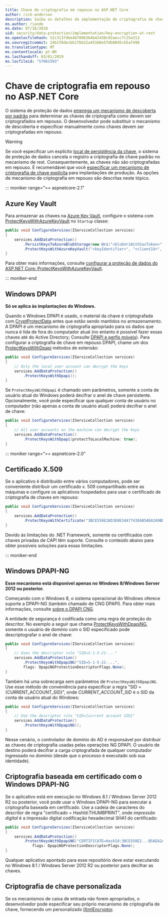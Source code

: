 ```yaml
---
title: Chave de criptografia em repouso no ASP.NET Core
author: rick-anderson
description: Saiba os detalhes da implementação de criptografia de chave de proteção de dados do ASP.NET Core em repouso.
ms.author: riande
ms.date: 07/16/2018
uid: security/data-protection/implementation/key-encryption-at-rest
ms.openlocfilehash: 52c3137dbe467096364b42430c92aecc7c15e313
ms.sourcegitcommit: 24b1f6decbb17bb22a45166e5fdb0845c65af498
ms.translationtype: MT
ms.contentlocale: pt-BR
ms.lasthandoff: 03/01/2019
ms.locfileid: "57061593"
---
```

# <a name="key-encryption-at-rest-in-aspnet-core"></a>Chave de criptografia em repouso no ASP.NET Core

O sistema de proteção de dados [emprega um mecanismo de descoberta por padrão](xref:security/data-protection/configuration/default-settings) para determinar as chaves de criptografia como devem ser criptografados em repouso. O desenvolvedor pode substituir o mecanismo de descoberta e especificar manualmente como chaves devem ser criptografadas em repouso.

> [!WARNING]
> Se você especificar um explícito [local de persistência da chave](xref:security/data-protection/implementation/key-storage-providers), o sistema de proteção de dados cancela o registro a criptografia de chave padrão no mecanismo de rest. Consequentemente, as chaves não são criptografadas em repouso. É recomendável que você [especificar um mecanismo de criptografia de chave explícita](xref:security/data-protection/implementation/key-encryption-at-rest) para implantações de produção. As opções de mecanismo de criptografia em repouso são descritas neste tópico.

::: moniker range=">= aspnetcore-2.1"

## <a name="azure-key-vault"></a>Azure Key Vault

Para armazenar as chaves na [Azure Key Vault](https://azure.microsoft.com/services/key-vault/), configure o sistema com [ProtectKeysWithAzureKeyVault](/dotnet/api/microsoft.aspnetcore.dataprotection.azuredataprotectionbuilderextensions.protectkeyswithazurekeyvault) no `Startup` classe:

```csharp
public void ConfigureServices(IServiceCollection services)
{
    services.AddDataProtection()
        .PersistKeysToAzureBlobStorage(new Uri("<blobUriWithSasToken>"))
        .ProtectKeysWithAzureKeyVault("<keyIdentifier>", "<clientId>", "<clientSecret>");
}
```

Para obter mais informações, consulte [configurar a proteção de dados do ASP.NET Core: ProtectKeysWithAzureKeyVault](xref:security/data-protection/configuration/overview#protectkeyswithazurekeyvault).

::: moniker-end

## <a name="windows-dpapi"></a>Windows DPAPI

**Só se aplica às implantações do Windows.**

Quando o Windows DPAPI é usado, o material da chave é criptografada com [CryptProtectData](/windows/desktop/api/dpapi/nf-dpapi-cryptprotectdata) antes que estão sendo mantidos no armazenamento. A DPAPI é um mecanismo de criptografia apropriado para os dados que nunca é lida de fora do computador atual (no entanto é possível fazer essas chaves até do Active Directory; Consulte [DPAPI e perfis móveis](https://support.microsoft.com/kb/309408/#6)). Para configurar a criptografia de chave em repouso DPAPI, chame um dos [ProtectKeysWithDpapi](/dotnet/api/microsoft.aspnetcore.dataprotection.dataprotectionbuilderextensions.protectkeyswithdpapi) métodos de extensão:

```csharp
public void ConfigureServices(IServiceCollection services)
{
    // Only the local user account can decrypt the keys
    services.AddDataProtection()
        .ProtectKeysWithDpapi();
}
```

Se `ProtectKeysWithDpapi` é chamado sem parâmetros, somente a conta de usuário atual do Windows poderá decifrar o anel de chave persistente. Opcionalmente, você pode especificar que qualquer conta de usuário no computador (não apenas a conta de usuário atual) poderá decifrar o anel de chave:

```csharp
public void ConfigureServices(IServiceCollection services)
{
    // All user accounts on the machine can decrypt the keys
    services.AddDataProtection()
        .ProtectKeysWithDpapi(protectToLocalMachine: true);
}
```

::: moniker range=">= aspnetcore-2.0"

## <a name="x509-certificate"></a>Certificado X.509

Se o aplicativo é distribuído entre vários computadores, pode ser conveniente distribuir um certificado x. 509 compartilhado entre as máquinas e configure os aplicativos hospedados para usar o certificado de criptografia de chaves em repouso:

```csharp
public void ConfigureServices(IServiceCollection services)
{
    services.AddDataProtection()
        .ProtectKeysWithCertificate("3BCE558E2AD3E0E34A7743EAB5AEA2A9BD2575A0");
}
```

Devido às limitações do .NET Framework, somente os certificados com chaves privadas de CAPI têm suporte. Consulte o conteúdo abaixo para obter possíveis soluções para essas limitações.

::: moniker-end

## <a name="windows-dpapi-ng"></a>Windows DPAPI-NG

**Esse mecanismo está disponível apenas no Windows 8/Windows Server 2012 ou posterior.**

Começando com o Windows 8, o sistema operacional do Windows oferece suporte a DPAPI-NG (também chamado de CNG DPAPI). Para obter mais informações, consulte [sobre o DPAPI CNG](/windows/desktop/SecCNG/cng-dpapi).

A entidade de segurança é codificada como uma regra de proteção do descritor. No exemplo a seguir que chama [ProtectKeysWithDpapiNG](/dotnet/api/microsoft.aspnetcore.dataprotection.dataprotectionbuilderextensions.protectkeyswithdpaping), somente o usuário de domínio com o SID especificado pode descriptografar o anel de chave:

```csharp
public void ConfigureServices(IServiceCollection services)
{
    // Uses the descriptor rule "SID=S-1-5-21-..."
    services.AddDataProtection()
        .ProtectKeysWithDpapiNG("SID=S-1-5-21-...",
        flags: DpapiNGProtectionDescriptorFlags.None);
}
```

Também há uma sobrecarga sem parâmetros de `ProtectKeysWithDpapiNG`. Use esse método de conveniência para especificar a regra "SID = {CURRENT_ACCOUNT_SID}", onde *CURRENT_ACCOUNT_SID* é o SID da conta de usuário atual do Windows:

```csharp
public void ConfigureServices(IServiceCollection services)
{
    // Use the descriptor rule "SID={current account SID}"
    services.AddDataProtection()
        .ProtectKeysWithDpapiNG();
}
```

Nesse cenário, o controlador de domínio do AD é responsável por distribuir as chaves de criptografia usadas pelas operações NG DPAPI. O usuário de destino poderá decifrar a carga criptografada de qualquer computador ingressado no domínio (desde que o processo é executado sob sua identidade).

## <a name="certificate-based-encryption-with-windows-dpapi-ng"></a>Criptografia baseada em certificado com o Windows DPAPI-NG

Se o aplicativo está em execução no Windows 8.1 / Windows Server 2012 R2 ou posterior, você pode usar o Windows DPAPI-NG para executar a criptografia baseada em certificado. Use a cadeia de caracteres do descritor de regra "certificado = HashId:THUMBPRINT", onde *impressão digital* é a impressão digital codificação hexadecimal SHA1 do certificado:

```csharp
public void ConfigureServices(IServiceCollection services)
{
    services.AddDataProtection()
        .ProtectKeysWithDpapiNG("CERTIFICATE=HashId:3BCE558E2...B5AEA2A9BD2575A0",
            flags: DpapiNGProtectionDescriptorFlags.None);
}
```

Qualquer aplicativo apontado para esse repositório deve estar executando no Windows 8.1 / Windows Server 2012 R2 ou posterior para decifrar as chaves.

## <a name="custom-key-encryption"></a>Criptografia de chave personalizada

Se os mecanismos de caixa de entrada não forem apropriados, o desenvolvedor pode especificar seu próprio mecanismo de criptografia de chave, fornecendo um personalizado [IXmlEncryptor](/dotnet/api/microsoft.aspnetcore.dataprotection.xmlencryption.ixmlencryptor).
